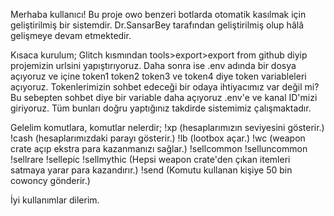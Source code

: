 Merhaba kullanıcı! Bu proje owo benzeri botlarda otomatik kasılmak için geliştirilmiş bir sistemdir. Dr.SansarBey tarafından geliştirilmiş olup hâlâ gelişmeye devam etmektedir.

Kısaca kurulum; Glitch kısmından tools>export>export from github diyip projemizin urlsini yapıştırıyoruz. Daha sonra ise .env adında bir dosya açıyoruz ve içine token1 token2 token3 ve token4 diye token variableleri açıyoruz. Tokenlerimizin sohbet edeceği bir odaya ihtiyacımız var değil mi? Bu sebepten sohbet diye bir variable daha açıyoruz .env'e ve kanal ID'mizi giriyoruz. Tüm bunları doğru yaptığınız takdirde sistemimiz çalışmaktadır.

Gelelim komutlara, komutlar nelerdir; !xp (hesaplarımızın seviyesini gösterir.) !cash (hesaplarımızdaki parayı gösterir.) !lb (lootbox açar.) !wc (weapon crate açıp ekstra para kazanmanızı sağlar.) !sellcommon !selluncommon !sellrare !sellepic !sellmythic (Hepsi weapon crate'den çıkan itemleri satmaya yarar para kazandırır.) !send (Komutu kullanan kişiye 50 bin cowoncy gönderir.)

İyi kullanımlar dilerim.

